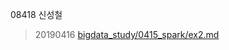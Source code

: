08418 신성철

>20190416
[bigdata_study/0415_spark/ex2.md](https://github.com/ep-code-box/bigdata_study/blob/master/0415_spark/ex2.md)